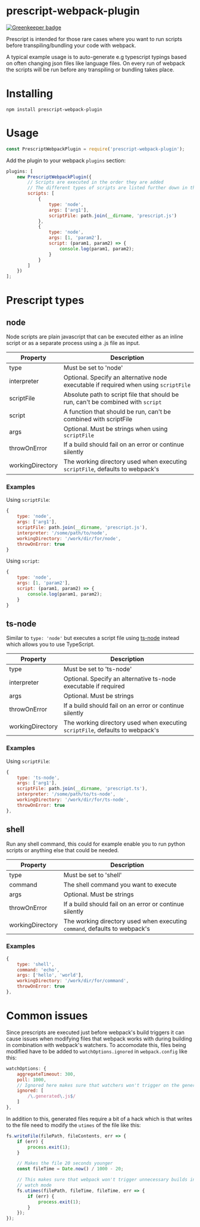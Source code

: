 # prescript-webpack-plugin

[![Greenkeeper badge](https://badges.greenkeeper.io/Tellios/prescript-webpack-plugin.svg)](https://greenkeeper.io/)

Prescript is intended for those rare cases where you want to run scripts before transpiling/bundling your code with webpack.

A typical example usage is to auto-generate e.g typescript typings based on often changing json files like language files. On every run of webpack the scripts will be run before any transpiling or bundling takes place.

# Installing

```shell
npm install prescript-webpack-plugin
```

# Usage

```js
const PrescriptWebpackPlugin = require('prescript-webpack-plugin');
```

Add the plugin to your webpack `plugins` section:

```js
plugins: [
    new PrescriptWebpackPlugin({
        // Scripts are executed in the order they are added
        // The different types of scripts are listed further down in the documentation
        scripts: [
            {
                type: 'node',
                args: ['arg1'],
                scriptFile: path.join(__dirname, 'prescript.js')
            },
            {
                type: 'node',
                args: [1, 'param2'],
                script: (param1, param2) => {
                    console.log(param1, param2);
                }
            }
        ]
    })
];
```

# Prescript types

## node

Node scripts are plain javascript that can be executed either as an inline script or as a separate process using a .js file as input.

| Property         | Description                                                                          |
| ---------------- | ------------------------------------------------------------------------------------ |
| type             | Must be set to 'node'                                                                |
| interpreter      | Optional. Specify an alternative node executable if required when using `scriptFile` |
| scriptFile       | Absolute path to script file that should be run, can't be combined with `script`     |
| script           | A function that should be run, can't be combined with scriptFile                     |
| args             | Optional. Must be strings when using `scriptFile`                                    |
| throwOnError     | If a build should fail on an error or continue silently                              |
| workingDirectory | The working directory used when executing `scriptFile`, defaults to webpack's        |

### Examples

Using `scriptFile`:

```js
{
    type: 'node',
    args: ['arg1'],
    scriptFile: path.join(__dirname, 'prescript.js'),
    interpreter: '/some/path/to/node',
    workingDirectory: '/work/dir/for/node',
    throwOnError: true
}
```

Using `script`:

```js
{
    type: 'node',
    args: [1, 'param2'],
    script: (param1, param2) => {
        console.log(param1, param2);
    }
}
```

## ts-node

Similar to `type: 'node'` but executes a script file using [ts-node](https://www.npmjs.com/package/ts-node) instead which allows you to use TypeScript.

| Property         | Description                                                                   |
| ---------------- | ----------------------------------------------------------------------------- |
| type             | Must be set to 'ts-node'                                                      |
| interpreter      | Optional. Specify an alternative ts-node executable if required               |
| args             | Optional. Must be strings                                                     |
| throwOnError     | If a build should fail on an error or continue silently                       |
| workingDirectory | The working directory used when executing `scriptFile`, defaults to webpack's |

### Examples

Using `scriptFile`:

```js
{
    type: 'ts-node',
    args: ['arg1'],
    scriptFile: path.join(__dirname, 'prescript.ts'),
    interpreter: '/some/path/to/ts-node',
    workingDirectory: '/work/dir/for/ts-node',
    throwOnError: true
},
```

## shell

Run any shell command, this could for example enable you to run python scripts or anything else that could be needed.

| Property         | Description                                                                |
| ---------------- | -------------------------------------------------------------------------- |
| type             | Must be set to 'shell'                                                     |
| command          | The shell command you want to execute                                      |
| args             | Optional. Must be strings                                                  |
| throwOnError     | If a build should fail on an error or continue silently                    |
| workingDirectory | The working directory used when executing `command`, defaults to webpack's |

### Examples

```js
{
    type: 'shell',
    command: 'echo',
    args: ['hello', 'world'],
    workingDirectory: '/work/dir/for/command',
    throwOnError: true
},
```

# Common issues

Since prescripts are executed just before webpack's build triggers it can cause issues when modifying files that webpack works with during building in combination with webpack's watchers. To accomodate this, files being modified have to be added to `watchOptions.ignored` in `webpack.config` like this:

```js
watchOptions: {
    aggregateTimeout: 300,
    poll: 1000,
    // Ignored here makes sure that watchers won't trigger on the generated files.
    ignored: [
        /\.generated\.js$/
    ]
},
```

In addition to this, generated files require a bit of a hack which is that writes to the file need to modify the `utimes` of the file like this:

```js
fs.writeFile(filePath, fileContents, err => {
    if (err) {
        process.exit(1);
    }

    // Makes the file 20 seconds younger
    const fileTime = Date.now() / 1000 - 20;

    // This makes sure that webpack won't trigger unnecessary builds in
    // watch mode
    fs.utimes(filePath, fileTime, fileTime, err => {
        if (err) {
            process.exit(1);
        }
    });
});
```
